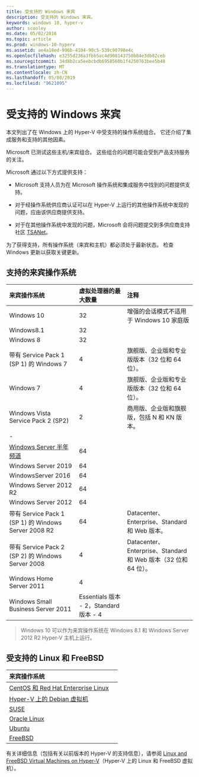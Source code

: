 ```yaml
---
title: 受支持的 Windows 来宾
description: 受支持的 Windows 来宾。
keywords: windows 10, hyper-v
author: scooley
ms.date: 05/02/2016
ms.topic: article
ms.prod: windows-10-hyperv
ms.assetid: ae4a18ed-996b-4104-90c5-539c90798e4c
ms.openlocfilehash: e3255d236a3fbb5ac4d908143750b84e3db82ceb
ms.sourcegitcommit: 34d8b2ca5eebcbdb6958560b1f4250763bee5b48
ms.translationtype: MT
ms.contentlocale: zh-CN
ms.lasthandoff: 05/08/2019
ms.locfileid: "9621095"
---
```

# <a name="supported-windows-guests"></a>受支持的 Windows 来宾

本文列出了在 Windows 上的 Hyper-V 中受支持的操作系统组合。  它还介绍了集成服务和支持的其他因素。

Microsoft 已测试这些主机/来宾组合。  这些组合的问题可能会受到产品支持服务的关注。

Microsoft 通过以下方式提供支持：

* Microsoft 支持人员为在 Microsoft 操作系统和集成服务中找到的问题提供支持。

* 对于经操作系统供应商认证可以在 Hyper-V 上运行的其他操作系统中发现的问题，应由该供应商提供支持。

* 对于在其他操作系统中发现的问题，Microsoft 会将问题提交到多供应商支持社区 [TSANet](http://www.tsanet.org/)。

为了获得支持，所有操作系统（来宾和主机）都必须处于最新状态。  检查 Windows 更新以获取关键更新。

## <a name="supported-guest-operating-systems"></a>支持的来宾操作系统

| 来宾操作系统 |  虚拟处理器的最大数量 | 注释 |
|:-----|:-----|:-----|
| Windows 10 | 32 |增强的会话模式不适用于 Windows 10 家庭版 |
| Windows8.1 | 32 | |
| Windows 8 | 32 ||
| 带有 Service Pack 1 (SP 1) 的 Windows 7 | 4 | 旗舰版、企业版和专业版版本（32 位和 64 位）。 |
| Windows 7 | 4 | 旗舰版、企业版和专业版版本（32 位和 64 位）。 |
| Windows Vista Service Pack 2 (SP2) | 2 | 商用版、企业版和旗舰版，包括 N 和 KN 版本。 |
| - | | |
| [Windows Server 半年频道](https://docs.microsoft.com/windows-server/get-started/semi-annual-channel-overview) | 64 | |
| Windows Server 2019 | 64 | |
| WindowsServer 2016 | 64 | |
| Windows Server 2012 R2 | 64 | |
| Windows Server 2012 | 64 | |
| 带有 Service Pack 1 (SP 1) 的 Windows Server 2008 R2 | 64 | Datacenter、Enterprise、Standard 和 Web 版本。 |
| 带有 Service Pack 2 (SP 2) 的 Windows Server 2008 | 4 | Datacenter、Enterprise、Standard 和 Web 版本（32 位和 64 位）。 |
| Windows Home Server 2011 | 4 | |
| Windows Small Business Server 2011 | Essentials 版本 - 2，Standard 版本 - 4 | |

> Windows 10 可以作为来宾操作系统在 Windows 8.1 和 Windows Server 2012 R2 Hyper-V 主机上运行。

## <a name="supported-linux-and-free-bsd"></a>受支持的 Linux 和 FreeBSD

| 来宾操作系统 |  |
|:-----|:------|
| [CentOS 和 Red Hat Enterprise Linux](https://docs.microsoft.com/windows-server/virtualization/hyper-v/Supported-CentOS-and-Red-Hat-Enterprise-Linux-virtual-machines-on-Hyper-V) | |
| [Hyper-V 上的 Debian 虚拟机](https://docs.microsoft.com/windows-server/virtualization/hyper-v/Supported-Debian-virtual-machines-on-Hyper-V) | |
| [SUSE](https://docs.microsoft.com/windows-server/virtualization/hyper-v/Supported-SUSE-virtual-machines-on-Hyper-V) | |
| [Oracle Linux](https://docs.microsoft.com/windows-server/virtualization/hyper-v/Supported-Oracle-Linux-virtual-machines-on-Hyper-V)  | |
| [Ubuntu](https://docs.microsoft.com/windows-server/virtualization/hyper-v/Supported-Ubuntu-virtual-machines-on-Hyper-V) | |
| [FreeBSD](https://docs.microsoft.com/windows-server/virtualization/hyper-v/Supported-FreeBSD-virtual-machines-on-Hyper-V) | |

有关详细信息（包括有关以前版本的 Hyper-V 的支持信息），请参阅 [Linux and FreeBSD Virtual Machines on Hyper-V](https://docs.microsoft.com/windows-server/virtualization/hyper-v/Supported-Linux-and-FreeBSD-virtual-machines-for-Hyper-V-on-Windows)（Hyper-V 上的 Linux 和 FreeBSD 虚拟机）。
